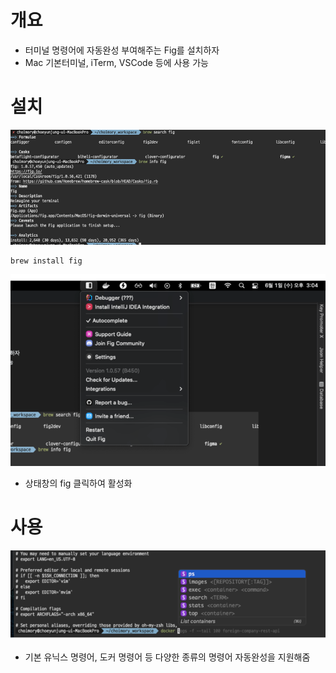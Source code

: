 # 개요

- 터미널 명령어에 자동완성 부여해주는 Fig를 설치하자
- Mac 기본터미널, iTerm, VSCode 등에 사용 가능

# 설치

![img.png](img.png)

```shell
brew install fig
```

![img_4.png](img_4.png)

- 상태창의 fig 클릭하여 활성화

# 사용

![img_1.png](img_1.png)

- 기본 유닉스 명령어, 도커 명령어 등 다양한 종류의 명령어 자동완성을 지원해줌
